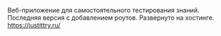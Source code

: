 Веб-приложение для самостоятельного тестирования знаний.
Последняя версия с добавлением роутов.
Развернуто на хостинге. https://justittry.ru/
